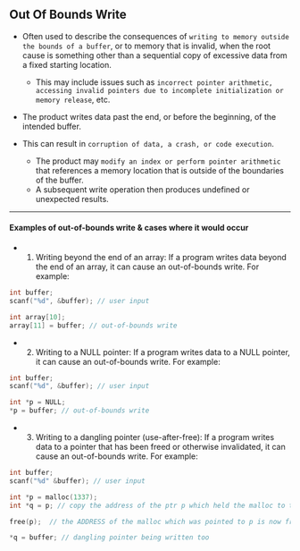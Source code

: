 
## Out Of Bounds Write

- Often used to describe the consequences of `writing to memory outside the bounds of a buffer`, or to memory that is invalid, when the root cause is something other than a sequential copy of excessive data from a fixed starting location.
	- This may include issues such as `incorrect pointer arithmetic, accessing invalid pointers due to incomplete initialization or memory release`, etc.

- The product writes data past the end, or before the beginning, of the intended buffer.

- This can result in `corruption of data, a crash, or code execution`. 
	- The product may `modify an index or perform pointer arithmetic` that references a memory location that is outside of the boundaries of the buffer.
	- A subsequent write operation then produces undefined or unexpected results.

---

#### Examples of out-of-bounds write & cases where it would occur

- 1.  Writing beyond the end of an array: If a program writes data beyond the end of an array, it can cause an out-of-bounds write. For example:
```c
int buffer;
scanf("%d", &buffer); // user input

int array[10];
array[11] = buffer; // out-of-bounds write
```

- 2. Writing to a NULL pointer: If a program writes data to a NULL pointer, it can cause an out-of-bounds write. For example:
```c
int buffer;
scanf("%d", &buffer); // user input

int *p = NULL;
*p = buffer; // out-of-bounds write
```

- 3. Writing to a dangling pointer (use-after-free): If a program writes data to a pointer that has been freed or otherwise invalidated, it can cause an out-of-bounds write. For example:
```c
int buffer;
scanf("%d" &buffer); // user input

int *p = malloc(1337); 
int *q = p; // copy the address of the ptr p which held the malloc to the pointer q

free(p);  // the ADDRESS of the malloc which was pointed to p is now freed, it should be noted that q and p point to the same address

*q = buffer; // dangling pointer being written too
```